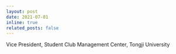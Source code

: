```yaml
---
layout: post
date: 2021-07-01
inline: true
related_posts: false
---
```


Vice President, Student Club Management Center, Tongji University


